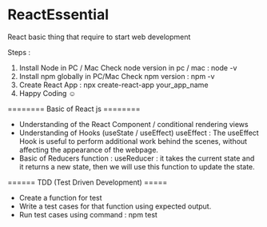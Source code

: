 # ReactEssential
React basic thing that require to start web development

Steps :

1. Install Node in PC / Mac
   Check node version in pc / mac : node -v 
2. Install npm globally in PC/Mac 
   Check npm version : npm -v 
3. Create React App : npx create-react-app your_app_name
4. Happy Coding ☺️

======== Basic of React js ========

- Understanding of the React Component / conditional rendering views
- Understanding of Hooks (useState / useEffect) useEffect : The useEffect Hook is useful to perform additional work behind the scenes, without affecting the appearance of the webpage.
- Basic of Reducers function : useReducer : it takes the current state and it returns a new state, then we will use this function to update the state.

====== TDD (Test Driven Development) =====
- Create a function for test 
- Write a test cases for that function using expected output.
- Run test cases using command : npm test
